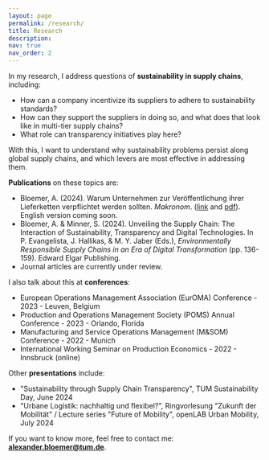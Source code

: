 ```yaml
---
layout: page
permalink: /research/
title: Research
description: 
nav: true
nav_order: 2
---
```


In my research, I address questions of **sustainability in supply chains**, including:
- How can a company incentivize its suppliers to adhere to sustainability standards?
- How can they support the suppliers in doing so, and what does that look like in multi-tier supply chains?
- What role can transparency initiatives play here?

With this, I want to understand why sustainability problems persist along global supply chains, and which levers are most effective in addressing them.

**Publications** on these topics are:
- Bloemer, A. (2024). Warum Unternehmen zur Veröffentlichung ihrer Lieferketten verpflichtet werden sollten. *Makronom*. ([link](https://makronom.de/warum-unternehmen-zur-veroeffentlichung-ihrer-lieferketten-verpflichtet-werden-sollten-47164) and [pdf](../assets/pdf/2024_08_27_Warum_Unternehmen_zur_Veröffentlichung_ihrer_Lieferketten_verpflichtet_werden_sollten.pdf)). English version coming soon.
- Bloemer, A. & Minner, S. (2024). Unveiling the Supply Chain: The Interaction of Sustainability, Transparency and Digital Technologies. In P. Evangelista, J. Hallikas, & M. Y. Jaber (Eds.), *Environmentally Responsible Supply Chains in an Era of Digital Transformation* (pp. 136-159). Edward Elgar Publishing.
- Journal articles are currently under review.

I also talk about this at **conferences**:
- European Operations Management Association (EurOMA) Conference - 2023 - Leuven, Belgium
- Production and Operations Management Society (POMS) Annual Conference - 2023 - Orlando, Florida
- Manufacturing and Service Operations Management (M&SOM) Conference - 2022 - Munich
- International Working Seminar on Production Economics - 2022 - Innsbruck (online)

Other **presentations** include:
- "Sustainability through Supply Chain Transparency", TUM Sustainability Day, June 2024
- "Urbane Logistik: nachhaltig und flexibel?", Ringvorlesung "Zukunft der Mobilität" / Lecture series "Future of Mobility", openLAB Urban Mobility, July 2024

If you want to know more, feel free to contact me: **[alexander.bloemer@tum.de](mailto:alexander.bloemer@tum.de)**.